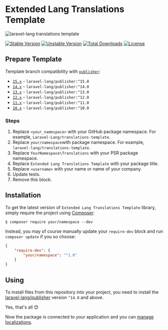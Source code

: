 # Extended Lang Translations Template

![laravel-lang translations template](https://preview.dragon-code.pro/laravel-lang/translations-template.svg?brand=laravel&mode=dark)

[![Stable Version][badge_stable]][link_packagist]
[![Unstable Version][badge_unstable]][link_packagist]
[![Total Downloads][badge_downloads]][link_packagist]
[![License][badge_license]][link_license]

## Prepare Template

Template branch compatibility with [`publisher`](https://github.com/Laravel-Lang/publisher):

* [`15.x`](https://github.com/Laravel-Lang/translations-template/tree/15.x) - `laravel-lang/publisher:^15.0`
* [`14.x`](https://github.com/Laravel-Lang/translations-template/tree/14.x) - `laravel-lang/publisher:^14.0`
* [`13.x`](https://github.com/Laravel-Lang/translations-template/tree/13.x) - `laravel-lang/publisher:^13.0`
* [`12.x`](https://github.com/Laravel-Lang/translations-template/tree/12.x) - `laravel-lang/publisher:^12.0`
* [`11.x`](https://github.com/Laravel-Lang/translations-template/tree/11.x) - `laravel-lang/publisher:^11.0`
* [`10.x`](https://github.com/Laravel-Lang/translations-template/tree/10.x) - `laravel-lang/publisher:^10.0`

### Steps

1. Replace `<your_namespace>` with your GitHub package namespace. For example, `Laravel-Lang/translations-template`.
2. Replace `your/namespace`with package namespace. For example, `laravel-lang/translations-template`.
3. Replace `YourNamespace\Translations` with your PSR package namespace.
4. Replace `Extended Lang Translations Template` with your package title.
5. Replace `<username>` with your name or name of your company.
6. Update tests.
7. Remove this block.

## Installation

To get the latest version of `Extended Lang Translations Template` library, simply require the project using [Composer](https://getcomposer.org):

```
$ composer require your/namespace --dev
```

Instead, you may of course manually update your `require-dev` block and run `composer update` if you so choose:

```json
{
    "require-dev": {
        "your/namespace": "^1.0"
    }
}
```

## Using

To install files from this repository into your project, you need to install the [laravel-lang/publisher](https://laravel-lang.com/packages-publisher.html)
version `^14.0` and above.

Yes, that's all 😊

Now the package is connected to your application and you can [manage localizations](https://laravel-lang.com/manage-locales.html).


[badge_stable]:     https://img.shields.io/github/v/release/<your_namespace>?label=stable&style=flat-square

[badge_unstable]:   https://img.shields.io/badge/unstable-dev--main-orange?style=flat-square

[badge_downloads]:  https://img.shields.io/packagist/dt/<your_namespace>.svg?style=flat-square

[badge_license]:    https://img.shields.io/packagist/l/<your_namespace>.svg?style=flat-square

[link_packagist]:   https://packagist.org/packages/<your_namespace>

[link_license]:     LICENSE

